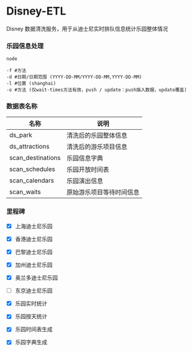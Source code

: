 # Disney-ETL

Disney 数据清洗服务，用于从迪士尼实时排队信息统计乐园整体情况

### 乐园信息处理

```shell
node

-f #方法
-d #日期/日期范围 (YYYY-DD-MM/YYYY-DD-MM,YYYY-DD-MM)
-l #位置 (shanghai)
-o #方法 (仅wait-times方法有效，push / update：push插入数据，update覆盖)
```

### 数据表名称

|名称|说明|
|----|-----------|
|ds_park|清洗后的乐园整体信息|
|ds_attractions|清洗后的游乐项目信息|
|scan_destinations|乐园信息字典|
|scan_schedules|乐园开放时间表|
|scan_calendars|乐园演出信息|
|scan_waits|原始游乐项目等待时间信息|


### 里程碑

- [x] 上海迪士尼乐园
- [x] 香港迪士尼乐园
- [x] 巴黎迪士尼乐园
- [x] 加州迪士尼乐园
- [x] 奥兰多迪士尼乐园
- [ ] 东京迪士尼乐园

- [x] 乐园实时统计
- [x] 乐园按天统计
- [x] 乐园时间表生成
- [x] 乐园字典生成 
